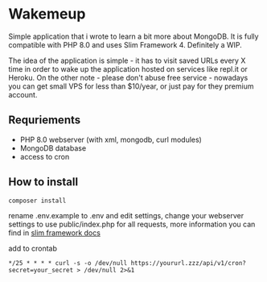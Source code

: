 # Wakemeup

Simple application that i wrote to learn a bit more about MongoDB. It is fully compatible with PHP 8.0 and uses Slim Framework 4. Definitely a WIP.   

The idea of the application is simple - it has to visit saved URLs every X time in order to wake up the application hosted on services like repl.it or Heroku. On the other note - please don't abuse free service - nowadays you can get small VPS for less than $10/year, or just pay for they premium account.

## Requriements
* PHP 8.0 webserver (with xml, mongodb, curl modules)
* MongoDB database
* access to cron

## How to install
```
composer install
```
rename .env.example to .env and edit settings, change your webserver settings to use public/index.php for all requests, more information you can find in [slim framework docs](https://www.slimframework.com/docs/v4/start/web-servers.html)

add to crontab
```
*/25 * * * * curl -s -o /dev/null https://yoururl.zzz/api/v1/cron?secret=your_secret > /dev/null 2>&1
```
